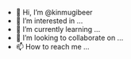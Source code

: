 - 👋 Hi, I’m @kinmugibeer
- 👀 I’m interested in ...
- 🌱 I’m currently learning ...
- 💞️ I’m looking to collaborate on ...
- 📫 How to reach me ...

<!---
kinmugibeer/kinmugibeer is a ✨ special ✨ repository because its `README.md` (this file) appears on your GitHub profile.
You can click the Preview link to take a look at your changes.
--->
